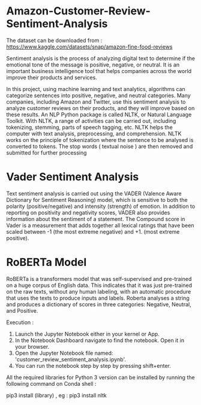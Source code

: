 # Amazon-Customer-Review-Sentiment-Analysis

The dataset can be downloaded from : https://www.kaggle.com/datasets/snap/amazon-fine-food-reviews

Sentiment analysis is the process of analyzing digital text to determine if the emotional tone of the message is positive, negative, or neutral. It is an important business intelligence tool that helps companies across the world improve their products and services. 

In this project, using machine learning and text analytics, algorithms can categorize sentences into positive, negative, and neutral categories. Many companies, including Amazon and Twitter, use this sentiment analysis to analyze customer reviews on their products, and they will improve based on these results. An NLP Python package is called NLTK, or Natural Language Toolkit. With NLTK, a range of activities can be carried out, including tokenizing, stemming, parts of speech tagging, etc. NLTK helps the computer with text analysis, preprocessing, and comprehension. NLTK works on the principle of tokenization where the sentence to be analysed is converted to tokens. The stop words ( textual noise ) are then removed and submitted for further processing 

# Vader Sentiment Analysis

Text sentiment analysis is carried out using the VADER (Valence Aware Dictionary for Sentiment Reasoning) model, which is sensitive to both the polarity (positive/negative) and intensity (strength) of emotion. In addition to reporting on positivity and negativity scores, VADER also provides information about the sentiment of a statement. The Compound score in Vader is a measurement that adds together all lexical ratings that have been scaled between -1 (the most extreme negative) and +1. (most extreme positive).

# RoBERTa Model

RoBERTa is a transformers model that was self-supervised and pre-trained on a huge corpus of English data. This indicates that it was just pre-trained on the raw texts, without any human labeling, with an automatic procedure that uses the texts to produce inputs and labels. Roberta analyses a string and produces a dictionary of scores in three categories: Negative, Neutral, and Positive.

Execution : 
1. Launch the Jupyter Notebook either in your kernel or App.
2. In the Notebook Dashboard navigate to find the notebook. Open it in your browser.
3. Open the Jupyter Notebook file named: 'customer_review_sentiment_analysis.ipynb'.
4. You can run the notebook step by step by pressing shift+enter.

All the required libraries for Python 3 version can be installed by running the following command on Conda shell : 

pip3 install (library) , eg : pip3 install nltk
